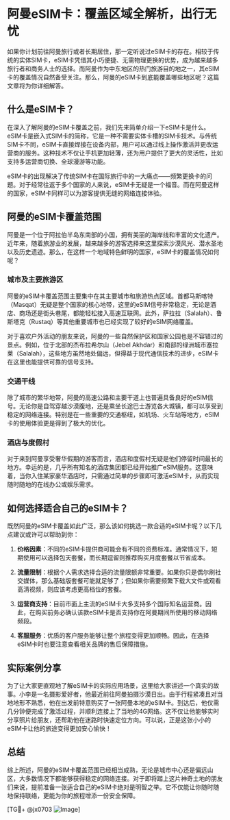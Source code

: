 # 阿曼eSIM卡：覆盖区域全解析，出行无忧

如果你计划前往阿曼旅行或者长期居住，那一定听说过eSIM卡的存在。相较于传统的实体SIM卡，eSIM卡凭借其小巧便捷、无需物理更换的优势，成为越来越多旅行者和商务人士的选择。而阿曼作为中东地区的热门旅游目的地之一，其eSIM卡的覆盖情况自然备受关注。那么，阿曼的eSIM卡到底能覆盖哪些地区呢？这篇文章将为你详细解答。

## 什么是eSIM卡？

在深入了解阿曼的eSIM卡覆盖之前，我们先来简单介绍一下eSIM卡是什么。eSIM卡是嵌入式SIM卡的简称，它是一种不需要实体卡槽的SIM卡技术。与传统SIM卡不同，eSIM卡直接焊接在设备内部，用户可以通过线上操作激活并更改运营商的服务。这种技术不仅让手机更加轻薄，还为用户提供了更大的灵活性，比如支持多运营商切换、全球漫游等功能。

eSIM卡的出现解决了传统SIM卡在国际旅行中的一大痛点——频繁更换卡的问题。对于经常往返于多个国家的人来说，eSIM卡无疑是一个福音。而在阿曼这样的国家，eSIM卡同样可以为游客提供无缝的网络连接体验。

## 阿曼的eSIM卡覆盖范围

阿曼是一个位于阿拉伯半岛东南部的小国，拥有美丽的海岸线和丰富的文化遗产。近年来，随着旅游业的发展，越来越多的游客选择来这里探索沙漠风光、潜水圣地以及历史遗迹。那么，在这样一个地域特色鲜明的国家，eSIM卡的覆盖情况如何呢？

### 城市及主要旅游区

阿曼的eSIM卡覆盖范围主要集中在其主要城市和旅游热点区域。首都马斯喀特（Masqat）无疑是整个国家的核心地带，这里的eSIM信号非常稳定，无论是酒店、商场还是街头巷尾，都能轻松接入高速互联网。此外，萨拉拉（Salalah）、鲁斯塔克（Rustaq）等其他重要城市也已经实现了较好的eSIM网络覆盖。

对于喜欢户外活动的朋友来说，阿曼的一些自然保护区和国家公园也是不容错过的景点。例如，位于北部的杰布拉希尔山（Jebel Akhdar）和南部的绿洲城市塞拉莱（Salalah），这些地方虽然地处偏远，但得益于现代通信技术的进步，eSIM卡在这里也能提供可靠的信号支持。

### 交通干线

除了城市的繁华地带，阿曼的高速公路和主要干道上也普遍具备良好的eSIM信号。无论你是自驾穿越沙漠腹地，还是乘坐长途巴士游览各大城镇，都可以享受到稳定的网络连接。特别是在一些重要的交通枢纽，如机场、火车站等地方，eSIM卡的使用体验更是得到了极大的优化。

### 酒店与度假村

对于来到阿曼享受奢华假期的游客而言，酒店和度假村无疑是他们停留时间最长的地方。幸运的是，几乎所有知名的酒店集团都已经开始推广eSIM服务。这意味着，当你入住某家豪华酒店时，只需通过简单的步骤即可激活eSIM卡，从而实现随时随地的在线办公或娱乐需求。

## 如何选择适合自己的eSIM卡？

既然阿曼的eSIM卡覆盖如此广泛，那么该如何挑选一款合适的eSIM卡呢？以下几点建议或许可以帮助到你：

1. **价格因素**：不同的eSIM卡提供商可能会有不同的资费标准。通常情况下，短期使用可以选择包天套餐，而长期逗留则推荐购买月度套餐以节省成本。
   
2. **流量限制**：根据个人需求选择合适的流量限额非常重要。如果你只是偶尔刷社交媒体，那么基础版套餐可能就足够了；但如果你需要频繁下载大文件或观看高清视频，则应该考虑更高档位的套餐。

3. **运营商支持**：目前市面上主流的eSIM卡大多支持多个国际知名运营商。因此，在购买前务必确认该款eSIM卡是否支持你在阿曼期间所使用的移动网络频段。

4. **客服服务**：优质的客户服务能够让整个旅程变得更加顺畅。因此，在选择eSIM卡时也要注意查看相关品牌的售后保障措施。

## 实际案例分享

为了让大家更直观地了解eSIM卡的实际应用场景，这里给大家讲述一个真实的故事。小李是一名摄影爱好者，他最近前往阿曼拍摄沙漠日出。由于行程紧凑且对当地地形不熟悉，他在出发前特意购买了一张阿曼本地的eSIM卡。到达后，他仅需几分钟便完成了激活过程，并顺利连接上了当地的4G网络。这不仅让他能够实时分享照片给朋友，还帮助他在迷路时快速定位方向。可以说，正是这张小小的eSIM卡让他的旅途变得更加安心愉快！

## 总结

综上所述，阿曼的eSIM卡覆盖范围已经相当成熟，无论是城市中心还是偏远山区，大多数情况下都能够获得稳定的网络连接。对于即将踏上这片神奇土地的朋友们来说，提前准备一张适合自己的eSIM卡绝对是明智之举。它不仅能让你随时随地保持联络，更能为你的旅程增添一份安全保障。

[TG💪+ @jx0703 ![Image](https://github.com/user-attachments/assets/dbca1d08-cadb-493c-b0ec-ad6f7a83f270)]